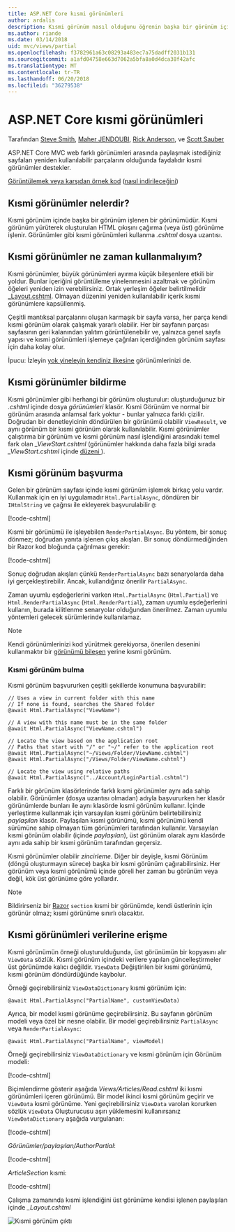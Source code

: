 ```yaml
---
title: ASP.NET Core kısmi görünümleri
author: ardalis
description: Kısmi görünüm nasıl olduğunu öğrenin başka bir görünüm içinde işlenir ve ne zaman bunlar kullanılmalıdır ASP.NET Core uygulamaları bir görünüm.
ms.author: riande
ms.date: 03/14/2018
uid: mvc/views/partial
ms.openlocfilehash: f3782961a63c08293a483ec7a75dadff2031b131
ms.sourcegitcommit: a1afd04758e663d7062a5bfa8a0d4dca38f42afc
ms.translationtype: MT
ms.contentlocale: tr-TR
ms.lasthandoff: 06/20/2018
ms.locfileid: "36279538"
---
```

# <a name="partial-views-in-aspnet-core"></a>ASP.NET Core kısmi görünümleri

Tarafından [Steve Smith](https://ardalis.com/), [Maher JENDOUBI](https://twitter.com/maherjend), [Rick Anderson](https://twitter.com/RickAndMSFT), ve [Scott Sauber](https://twitter.com/scottsauber)

ASP.NET Core MVC web farklı görünümleri arasında paylaşmak istediğiniz sayfaları yeniden kullanılabilir parçalarını olduğunda faydalıdır kısmi görünümler destekler.

[Görüntülemek veya karşıdan örnek kod](https://github.com/aspnet/Docs/tree/master/aspnetcore/mvc/views/partial/sample) ([nasıl indirileceğini](xref:tutorials/index#how-to-download-a-sample))

## <a name="what-are-partial-views"></a>Kısmi görünümler nelerdir?

Kısmi görünüm içinde başka bir görünüm işlenen bir görünümüdür. Kısmi görünüm yürüterek oluşturulan HTML çıkışını çağırma (veya üst) görünüme işlenir. Görünümler gibi kısmi görünümleri kullanma *.cshtml* dosya uzantısı.

## <a name="when-should-i-use-partial-views"></a>Kısmi görünümler ne zaman kullanmalıyım?

Kısmi görünümler, büyük görünümleri ayırma küçük bileşenlere etkili bir yoldur. Bunlar içeriğini görüntüleme yinelenmesini azaltmak ve görünüm öğeleri yeniden izin verebilirsiniz. Ortak yerleşim öğeler belirtilmelidir [_Layout.cshtml](layout.md). Olmayan düzenini yeniden kullanılabilir içerik kısmi görünümlere kapsüllenmiş.

Çeşitli mantıksal parçalarını oluşan karmaşık bir sayfa varsa, her parça kendi kısmi görünüm olarak çalışmak yararlı olabilir. Her bir sayfanın parçası sayfasının geri kalanından yalıtım görüntülenebilir ve, yalnızca genel sayfa yapısı ve kısmi görünümleri işlemeye çağrıları içerdiğinden görünüm sayfası için daha kolay olur.

İpucu: İzleyin [yok yineleyin kendiniz ilkesine](http://deviq.com/don-t-repeat-yourself/) görünümlerinizi de.

## <a name="declaring-partial-views"></a>Kısmi görünümler bildirme

Kısmi görünümler gibi herhangi bir görünüm oluşturulur: oluşturduğunuz bir *.cshtml* içinde dosya *görünümleri* klasör. Kısmi Görünüm ve normal bir görünüm arasında anlamsal fark yoktur - bunlar yalnızca farklı çizilir. Doğrudan bir denetleyicinin döndürülen bir görünümü olabilir `ViewResult`, ve aynı görünüm bir kısmi görünüm olarak kullanılabilir. Kısmi görünümler çalıştırma bir görünüm ve kısmi görünüm nasıl işlendiğini arasındaki temel fark olan *_ViewStart.cshtml* (görünümler hakkında daha fazla bilgi sırada *_ViewStart.cshtml* içinde [düzeni ](layout.md)).

## <a name="referencing-a-partial-view"></a>Kısmi görünüm başvurma

Gelen bir görünüm sayfası içinde kısmi görünüm işlemek birkaç yolu vardır. Kullanmak için en iyi uygulamadır `Html.PartialAsync`, döndüren bir `IHtmlString` ve çağrısı ile ekleyerek başvurulabilir `@`:

[!code-cshtml[](partial/sample/src/PartialViewsSample/Views/Home/About.cshtml?range=8)]

Kısmi bir görünümü ile işleyebilen `RenderPartialAsync`. Bu yöntem, bir sonuç dönmez; doğrudan yanıta işlenen çıkış akışları. Bir sonuç döndürmediğinden bir Razor kod bloğunda çağrılması gerekir:

[!code-cshtml[](partial/sample/src/PartialViewsSample/Views/Home/About.cshtml?range=11-13)]

Sonuç doğrudan akışları çünkü `RenderPartialAsync` bazı senaryolarda daha iyi gerçekleştirebilir. Ancak, kullandığınız önerilir `PartialAsync`.

Zaman uyumlu eşdeğerlerini varken `Html.PartialAsync` (`Html.Partial`) ve `Html.RenderPartialAsync` (`Html.RenderPartial`), zaman uyumlu eşdeğerlerini kullanın, burada kilitlenme senaryolar olduğundan önerilmez. Zaman uyumlu yöntemleri gelecek sürümlerinde kullanılamaz.

> [!NOTE]
> Kendi görünümlerinizi kod yürütmek gerekiyorsa, önerilen desenini kullanmaktır bir [görünümü bileşen](view-components.md) yerine kısmi görünüm.

### <a name="partial-view-discovery"></a>Kısmi görünüm bulma

Kısmi görünüm başvururken çeşitli şekillerde konumuna başvurabilir:

```cshtml
// Uses a view in current folder with this name
// If none is found, searches the Shared folder
@await Html.PartialAsync("ViewName")

// A view with this name must be in the same folder
@await Html.PartialAsync("ViewName.cshtml")

// Locate the view based on the application root
// Paths that start with "/" or "~/" refer to the application root
@await Html.PartialAsync("~/Views/Folder/ViewName.cshtml")
@await Html.PartialAsync("/Views/Folder/ViewName.cshtml")

// Locate the view using relative paths
@await Html.PartialAsync("../Account/LoginPartial.cshtml")
```

Farklı bir görünüm klasörlerinde farklı kısmi görünümler aynı ada sahip olabilir. Görünümler (dosya uzantısı olmadan) adıyla başvururken her klasör görünümlerde bunları ile aynı klasörde kısmi görünüm kullanır. İçinde yerleştirme kullanmak için varsayılan kısmi görünüm belirtebilirsiniz *paylaşılan* klasör. Paylaşılan kısmi görünümü, kısmi görünümü kendi sürümüne sahip olmayan tüm görünümleri tarafından kullanılır. Varsayılan kısmi görünüm olabilir (içinde *paylaşılan*), üst görünüm olarak aynı klasörde aynı ada sahip bir kısmi görünüm tarafından geçersiz.

Kısmi görünümler olabilir *zincirleme*. Diğer bir deyişle, kısmi Görünüm (döngü oluşturmayın sürece) başka bir kısmi görünüm çağırabilirsiniz. Her görünüm veya kısmi görünümü içinde göreli her zaman bu görünüm veya değil, kök üst görünüme göre yollardır.

> [!NOTE]
> Bildirirseniz bir [Razor](razor.md) `section` kısmi bir görünümde, kendi üstlerinin için görünür olmaz; kısmi görünüme sınırlı olacaktır.

## <a name="accessing-data-from-partial-views"></a>Kısmi görünümleri verilerine erişme

Kısmi görünümün örneği oluşturulduğunda, üst görünümün bir kopyasını alır `ViewData` sözlük. Kısmi görünüm içindeki verilere yapılan güncelleştirmeler üst görünümde kalıcı değildir. `ViewData` Değiştirilen bir kısmi görünümü, kısmi görünüm döndürdüğünde kaybolur.

Örneği geçirebilirsiniz `ViewDataDictionary` kısmi görünüm için:

```cshtml
@await Html.PartialAsync("PartialName", customViewData)
```

Ayrıca, bir model kısmi görünüme geçirebilirsiniz. Bu sayfanın görünüm modeli veya özel bir nesne olabilir. Bir model geçirebilirsiniz `PartialAsync` veya `RenderPartialAsync`:

```cshtml
@await Html.PartialAsync("PartialName", viewModel)
```

Örneği geçirebilirsiniz `ViewDataDictionary` ve kısmi görünüm için Görünüm modeli:

[!code-cshtml[](partial/sample/src/PartialViewsSample/Views/Articles/Read.cshtml?range=15-16)]

Biçimlendirme gösterir aşağıda *Views/Articles/Read.cshtml* iki kısmi görünümleri içeren görünümü. Bir model ikinci kısmi görünüm geçirir ve `ViewData` kısmi görünüme. Yeni geçirebilirsiniz `ViewData` varolan korurken sözlük `ViewData` Oluşturucusu aşırı yüklemesini kullanırsanız `ViewDataDictionary` aşağıda vurgulanan:

[!code-cshtml[](partial/sample/src/PartialViewsSample/Views/Articles/Read.cshtml)]

*Görünümler/paylaşılan/AuthorPartial*:

[!code-cshtml[](partial/sample/src/PartialViewsSample/Views/Shared/AuthorPartial.cshtml)]

*ArticleSection* kısmi:

[!code-cshtml[](partial/sample/src/PartialViewsSample/Views/Articles/ArticleSection.cshtml)]

Çalışma zamanında kısmi işlendiğini üst görünüme kendisi işlenen paylaşılan içinde *_Layout.cshtml*

![Kısmi görünüm çıktı](partial/_static/output.png)
